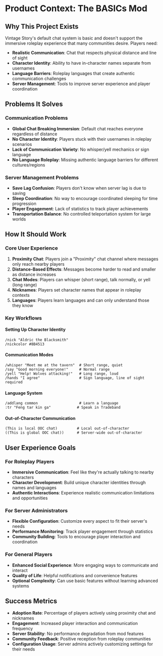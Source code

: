 # Product Context: The BASICs Mod

## Why This Project Exists
Vintage Story's default chat system is basic and doesn't support the immersive roleplay experience that many communities desire. Players need:
- **Realistic Communication**: Chat that respects physical distance and line of sight
- **Character Identity**: Ability to have in-character names separate from usernames
- **Language Barriers**: Roleplay languages that create authentic communication challenges
- **Server Management**: Tools to improve server experience and player coordination

## Problems It Solves

### Communication Problems
- **Global Chat Breaking Immersion**: Default chat reaches everyone regardless of distance
- **No Character Identity**: Players stuck with their usernames in roleplay scenarios
- **Lack of Communication Variety**: No whisper/yell mechanics or sign language
- **No Language Roleplay**: Missing authentic language barriers for different cultures/regions

### Server Management Problems
- **Save Lag Confusion**: Players don't know when server lag is due to saving
- **Sleep Coordination**: No way to encourage coordinated sleeping for time progression
- **Player Engagement**: Lack of statistics to track player achievements
- **Transportation Balance**: No controlled teleportation system for large worlds

## How It Should Work

### Core User Experience
1. **Proximity Chat**: Players join a "Proximity" chat channel where messages only reach nearby players
2. **Distance-Based Effects**: Messages become harder to read and smaller as distance increases
3. **Chat Modes**: Players can whisper (short range), talk normally, or yell (long range)
4. **Nicknames**: Players set character names that appear in roleplay contexts
5. **Languages**: Players learn languages and can only understand those they know

### Key Workflows

#### Setting Up Character Identity
```
/nick "Aldric the Blacksmith"
/nickcolor #8B4513
```

#### Communication Modes
```
/whisper "Meet me at the tavern"  # Short range, quiet
/say "Good morning everyone!"     # Normal range
/yell "Help! Wolves attacking!"   # Long range, loud
/hands "I agree"                  # Sign language, line of sight required
```

#### Language System
```
/addlang common                   # Learn a language
:tr "Feng tar kin ga"            # Speak in Tradeband
```

#### Out-of-Character Communication
```
(This is local OOC chat)         # Local out-of-character
((This is global OOC chat))      # Server-wide out-of-character
```

## User Experience Goals

### For Roleplay Players
- **Immersive Communication**: Feel like they're actually talking to nearby characters
- **Character Development**: Build unique character identities through names and languages
- **Authentic Interactions**: Experience realistic communication limitations and opportunities

### For Server Administrators
- **Flexible Configuration**: Customize every aspect to fit their server's needs
- **Performance Monitoring**: Track player engagement through statistics
- **Community Building**: Tools to encourage player interaction and coordination

### For General Players
- **Enhanced Social Experience**: More engaging ways to communicate and interact
- **Quality of Life**: Helpful notifications and convenience features
- **Optional Complexity**: Can use basic features without learning advanced systems

## Success Metrics
- **Adoption Rate**: Percentage of players actively using proximity chat and nicknames
- **Engagement**: Increased player interaction and communication frequency
- **Server Stability**: No performance degradation from mod features
- **Community Feedback**: Positive reception from roleplay communities
- **Configuration Usage**: Server admins actively customizing settings for their needs
